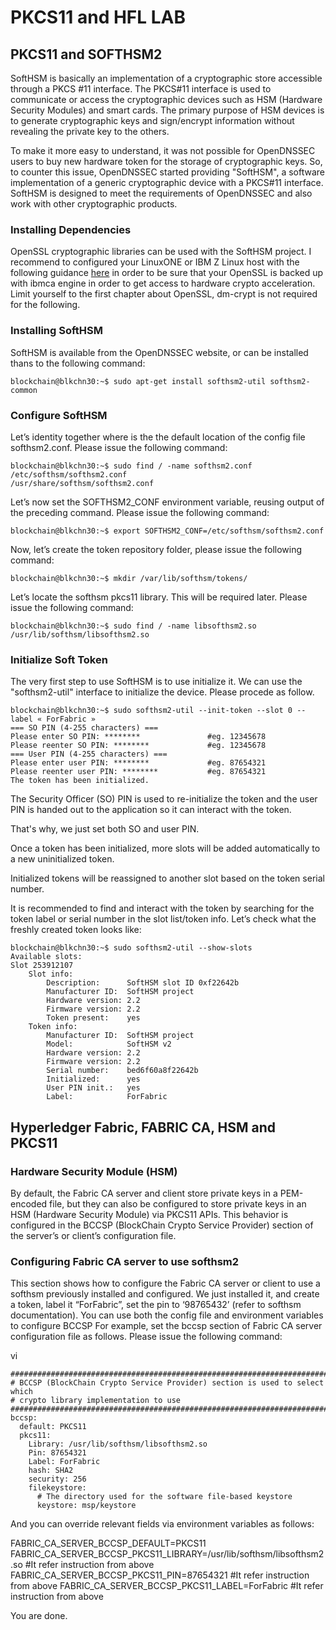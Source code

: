 # PKCS11 and HFL LAB

## PKCS11 and SOFTHSM2

SoftHSM is basically an implementation of a cryptographic store accessible through a PKCS #11 interface. The PKCS#11 interface is used to communicate or access the cryptographic devices such as HSM (Hardware Security Modules) and smart cards. The primary purpose of HSM devices is to generate cryptographic keys and sign/encrypt information without revealing the private key to the others.

To make it more easy to understand, it was not possible for OpenDNSSEC users to buy new hardware token for the storage of cryptographic keys. So, to counter this issue, OpenDNSSEC started providing "SoftHSM", a software implementation of a generic cryptographic device with a PKCS#11 interface. SoftHSM is designed to meet the requirements of OpenDNSSEC and also work with other cryptographic products. 

### Installing Dependencies
OpenSSL cryptographic libraries can be used with the SoftHSM project. I recommend to configured your LinuxONE or IBM Z Linux host with the following guidance [here](https://github.com/guikarai/PE-LinuxONE/blob/master/index.md) in order to be sure that your OpenSSL is backed up with ibmca engine in order to get access to hardware crypto acceleration. Limit yourself to the first chapter about OpenSSL, dm-crypt is not required for the following.

### Installing SoftHSM
SoftHSM is available from the OpenDNSSEC website, or can be installed thans to the following command:
```
blockchain@blkchn30:~$ sudo apt-get install softhsm2-util softhsm2-common
```

### Configure SoftHSM
Let’s identity together where is the the default location of the config file softhsm2.conf. Please issue the following command:
```
blockchain@blkchn30:~$ sudo find / -name softhsm2.conf
/etc/softhsm/softhsm2.conf
/usr/share/softhsm/softhsm2.conf
```

Let’s now set the SOFTHSM2_CONF environment variable, reusing output of the preceding command. Please issue the following command:
```
blockchain@blkchn30:~$ export SOFTHSM2_CONF=/etc/softhsm/softhsm2.conf
```

Now, let’s create the token repository folder, please issue the following command:
```
blockchain@blkchn30:~$ mkdir /var/lib/softhsm/tokens/
```

Let’s locate the softhsm pkcs11 library. This will be required later. Please issue the following command:
```
blockchain@blkchn30:~$ sudo find / -name libsofthsm2.so
/usr/lib/softhsm/libsofthsm2.so
```

### Initialize Soft Token
The very first step to use SoftHSM is to use initialize it. We can use the "softhsm2-util" interface to initialize the device. Please procede as follow.

```
blockchain@blkchn30:~$ sudo softhsm2-util --init-token --slot 0 --label « ForFabric »
=== SO PIN (4-255 characters) ===
Please enter SO PIN: ********				#eg. 12345678
Please reenter SO PIN: ********			    #eg. 12345678
=== User PIN (4-255 characters) ===
Please enter user PIN: ********			    #eg. 87654321
Please reenter user PIN: ********			#eg. 87654321
The token has been initialized.
```

The Security Officer (SO) PIN is used to re-initialize the token and the user PIN is handed out to the application so it can interact with the token. 

That's why, we just set both SO and user PIN. 

Once a token has been initialized, more slots will be added automatically to a new uninitialized token. 

Initialized tokens will be reassigned to another slot based on the token serial number. 

It is recommended to find and interact with the token by searching for the token label or serial number in the slot list/token info. Let’s check what the freshly created token looks like:
```
blockchain@blkchn30:~$ sudo softhsm2-util --show-slots
Available slots:
Slot 253912107
    Slot info:
        Description:      SoftHSM slot ID 0xf22642b                                       
        Manufacturer ID:  SoftHSM project                 
        Hardware version: 2.2
        Firmware version: 2.2
        Token present:    yes
    Token info:
        Manufacturer ID:  SoftHSM project                 
        Model:            SoftHSM v2      
        Hardware version: 2.2
        Firmware version: 2.2
        Serial number:    bed6f60a8f22642b
        Initialized:      yes
        User PIN init.:   yes
        Label:            ForFabric
```

## Hyperledger Fabric, FABRIC CA, HSM and PKCS11

### Hardware Security Module (HSM)
By default, the Fabric CA server and client store private keys in a PEM-encoded file, but they can also be configured to store private keys in an HSM (Hardware Security Module) via PKCS11 APIs. 
This behavior is configured in the BCCSP (BlockChain Crypto Service Provider) section of the server’s or client’s configuration file.

### Configuring Fabric CA server to use softhsm2
This section shows how to configure the Fabric CA server or client to use a softhsm previously installed and configured.
We just installed it, and create a token, label it “ForFabric”, set the pin to ‘98765432’ (refer to softhsm documentation).
You can use both the config file and environment variables to configure BCCSP For example, set the bccsp section of Fabric CA server configuration file as follows.
Please issue the following command:

vi 
```
#############################################################################
# BCCSP (BlockChain Crypto Service Provider) section is used to select which
# crypto library implementation to use
#############################################################################
bccsp:
  default: PKCS11
  pkcs11:
    Library: /usr/lib/softhsm/libsofthsm2.so
    Pin: 87654321
    Label: ForFabric
    hash: SHA2
    security: 256
    filekeystore:
      # The directory used for the software file-based keystore
      keystore: msp/keystore
```

And you can override relevant fields via environment variables as follows:
    
FABRIC_CA_SERVER_BCCSP_DEFAULT=PKCS11
FABRIC_CA_SERVER_BCCSP_PKCS11_LIBRARY=/usr/lib/softhsm/libsofthsm2.so   #It refer instruction from above
FABRIC_CA_SERVER_BCCSP_PKCS11_PIN=87654321                              #It refer instruction from above
FABRIC_CA_SERVER_BCCSP_PKCS11_LABEL=ForFabric                           #It refer instruction from above


You are done.
